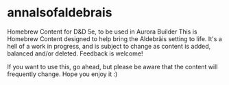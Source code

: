 # annalsofaldebrais
Homebrew Content for D&amp;D 5e, to be used in Aurora Builder
This is Homebrew Content designed to help bring the Aldebräis setting to life. It's a hell of a work in progress, and is subject to change as content is added,
balanced and/or deleted. Feedback is welcome!

If you want to use this, go ahead, but please be aware that the content will frequently change. Hope you enjoy it :)
